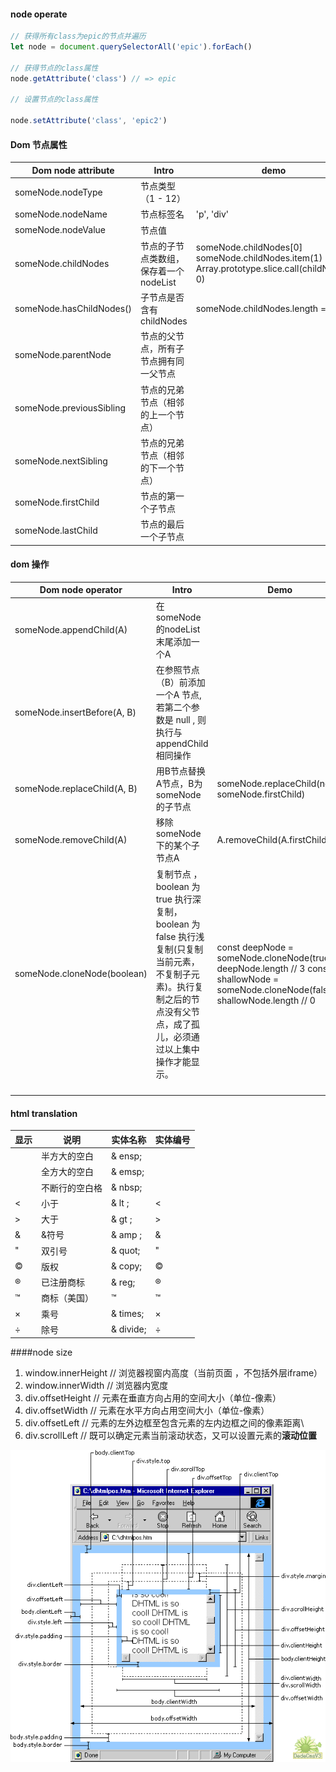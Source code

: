 #### node operate

```js
// 获得所有class为epic的节点并遍历
let node = document.querySelectorAll('epic').forEach()

// 获得节点的class属性
node.getAttribute('class') // => epic

// 设置节点的class属性

node.setAttribute('class', 'epic2')


```



#### Dom 节点属性 

| Dom node attribute | Intro                                  | demo                                                         |
| ------------------------ | -------------------------------------- | ------------------------------------------------------------ |
| someNode.nodeType        | 节点类型（1 - 12）                     |                                                              |
| someNode.nodeName        | 节点标签名                             | 'p', 'div'                                                   |
| someNode.nodeValue       | 节点值                                 |                                                              |
| someNode.childNodes      | 节点的子节点类数组，保存着一个nodeList | someNode.childNodes[0]<br>someNode.childNodes.item(1)<br>Array.prototype.slice.call(childNodes, 0) |
| someNode.hasChildNodes() | 子节点是否含有childNodes | someNode.childNodes.length === 0 |
| someNode.parentNode      | 节点的父节点，所有子节点拥有同一父节点 |                                                              |
| someNode.previousSibling | 节点的兄弟节点（相邻的上一个节点）     |                                                              |
| someNode.nextSibling     | 节点的兄弟节点（相邻的下一个节点）     |                                                              |
| someNode.firstChild | 节点的第一个子节点 |                                                              |
| someNode.lastChild | 节点的最后一个子节点 | |



#### dom 操作

| Dom node operator           | Intro                                                        | Demo                                                         |
| --------------------------- | ------------------------------------------------------------ | ------------------------------------------------------------ |
| someNode.appendChild(A)     | 在someNode的nodeList末尾添加一个A                            |                                                              |
| someNode.insertBefore(A, B) | 在参照节点（B）前添加一个A 节点, 若第二个参数是 null , 则执行与 appendChild 相同操作 |                                                              |
| someNode.replaceChild(A, B) | 用B节点替换 A节点，B为someNode的子节点                       | someNode.replaceChild(node, someNode.firstChild)             |
| someNode.removeChild(A)     | 移除someNode下的某个子节点A                                  | A.removeChild(A.firstChild)                                  |
| someNode.cloneNode(boolean) | 复制节点 ，boolean 为 true 执行深复制， boolean 为 false 执行浅复制(只复制当前元素，不复制子元素)。执行复制之后的节点没有父节点，成了孤儿，必须通过以上集中操作才能显示。 | const deepNode  = someNode.cloneNode(true)  deepNode.length // 3                        const shallowNode = someNode.cloneNode(false)   shallowNode.length // 0 |
|                             |                                                              |                                                              |
|                             |                                                              |                                                              |
|                             |                                                              |                                                              |
|                             |                                                              |                                                              |



#### html translation

| 显示 | 说明           | 实体名称 | 实体编号 |
| ---- | -------------- | -------- | -------- |
|      | 半方大的空白   | & ensp; | &#8194;  |
|      | 全方大的空白   | & emsp; | &#8195;  |
|      | 不断行的空白格 | & nbsp; | &#160;   |
| <    | 小于           | & lt ; | &#60;    |
| >    | 大于           | & gt ;   | &#62;    |
| &    | &符号          | & amp ;  | &#38;    |
| "    | 双引号         | & quot;  | &#34;    |
| ©    | 版权           | & copy;  | &#169;   |
| ®    | 已注册商标     | & reg;   | &#174;   |
| ™    | 商标（美国）   | ™        | &#8482;  |
| ×    | 乘号           | & times; | &#215;   |
| ÷    | 除号           | & divide; | &#247;   |



####node size

1. window.innerHeight     // 浏览器视窗内高度（当前页面 ，不包括外层iframe）
2. window.innerWidth      // 浏览器内宽度
3. div.offsetHeight            // 元素在垂直方向占用的空间大小（单位-像素）
4. div.offsetWidth             // 元素在水平方向占用空间大小（单位-像素）
5. div.offsetLeft                 // 元素的左外边框至包含元素的左内边框之间的像素距离\
6. div.scrollLeft                  // 既可以确定元素当前滚动状态，又可以设置元素的**滚动位置**



![domOffset](./imgs/DOMOffset.gif)

